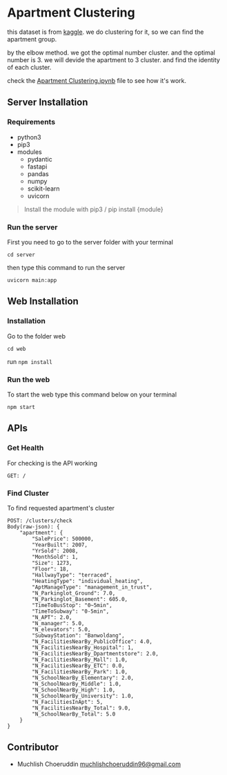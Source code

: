 # Apartment Clustering

this dataset is from [kaggle](https://www.kaggle.com/datasets/gunhee/koreahousedata). we do clustering for it, so we can find the apartment group.

by the elbow method. we got the optimal number cluster. and the optimal number is 3. we will devide the apartment to 3 cluster. and find the identity of each cluster.

check the [Apartment Clustering.ipynb](https://github.com/Mcx002/apartment-clustering/blob/master/Apartment%20Clustering.ipynb) file to see how it's work.

## Server Installation

### Requirements
- python3
- pip3
- modules
    - pydantic
    - fastapi
    - pandas
    - numpy
    - scikit-learn
    - uvicorn

> Install the module with pip3 / pip install {module}

### Run the server
First you need to go to the server folder with your terminal
```
cd server
```

then type this command to run the server
```
uvicorn main:app
```

## Web Installation

### Installation

Go to the folder web
```
cd web
```

run `npm install`

### Run the web

To start the web type this command below on your terminal
```
npm start
```

## APIs

### Get Health

For checking is the API working

```
GET: /
```

### Find Cluster

To find requested apartment's cluster

```
POST: /clusters/check
Body(raw-json): {
    "apartment": {
        "SalePrice": 500000,
        "YearBuilt": 2007,
        "YrSold": 2008,
        "MonthSold": 1,
        "Size": 1273,
        "Floor": 18,
        "HallwayType": "terraced",
        "HeatingType": "individual_heating",
        "AptManageType": "management_in_trust",
        "N_Parkinglot_Ground": 7.0,
        "N_Parkinglot_Basement": 605.0,
        "TimeToBusStop": "0~5min",
        "TimeToSubway": "0-5min",
        "N_APT": 2.0,
        "N_manager": 5.0,
        "N_elevators": 5.0,
        "SubwayStation": "Banwoldang",
        "N_FacilitiesNearBy_PublicOffice": 4.0,
        "N_FacilitiesNearBy_Hospital": 1,
        "N_FacilitiesNearBy_Dpartmentstore": 2.0,
        "N_FacilitiesNearBy_Mall": 1.0,
        "N_FacilitiesNearBy_ETC": 0.0,
        "N_FacilitiesNearBy_Park": 1.0,
        "N_SchoolNearBy_Elementary": 2.0,
        "N_SchoolNearBy_Middle": 1.0,
        "N_SchoolNearBy_High": 1.0,
        "N_SchoolNearBy_University": 1.0,
        "N_FacilitiesInApt": 5,
        "N_FacilitiesNearBy_Total": 9.0,
        "N_SchoolNearBy_Total": 5.0
    }
}
```

## Contributor
- Muchlish Choeruddin <muchlishchoeruddin96@gmail.com>